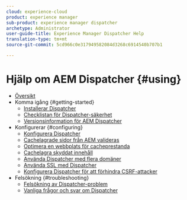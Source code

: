 ```yaml
---
cloud: experience-cloud
product: experience manager
sub-product: experience manager dispatcher
archetype: Administrator
user-guide-title: Experience Manager Dispatcher Help
translation-type: tm+mt
source-git-commit: 5cd966c0e317949582084d3268c6914540b707b1

---
```



# Hjälp om AEM Dispatcher {#using}

+ [Översikt](dispatcher.md)
+ Komma igång {#getting-started}
   + [Installerar Dispatcher](dispatcher-install.md)
   + [Checklistan för Dispatcher-säkerhet](security-checklist.md)
   + [Versionsinformation för AEM Dispatcher](release-notes.md)
+ Konfigurerar {#configuring}
   + [Konfigurera Dispatcher](dispatcher-configuration.md)
   + [Cachelagrade sidor från AEM valideras](page-invalidate.md)
   + [Optimera en webbplats för cacheprestanda](https://helpx.adobe.com/experience-manager/6-4/sites/deploying/using/configuring-performance.html)
   + [Cachelagra skyddat innehåll](permissions-cache.md)
   + [Använda Dispatcher med flera domäner ](dispatcher-domains.md)
   + [Använda SSL med Dispatcher](dispatcher-ssl.md)
   + [Konfigurera Dispatcher för att förhindra CSRF-attacker](configuring-dispatcher-to-prevent-csrf.md)
+ Felsökning {#troubleshooting}
   + [Felsökning av Dispatcher-problem](dispatcher-troubleshooting.md)
   + [Vanliga frågor och svar om Dispatcher](dispatcher-faq.md)
